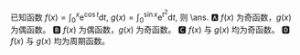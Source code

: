 


已知函数 $f(x)=\int_0^x \mathrm{e}^{\cos t} \mathrm{d}t$, $g(x)=\int_0^{\sin x} \mathrm{e}^{t^2} \mathrm{d}t$, 则 \ans.
🅰 $f(x)$ 为奇函数，$g(x)$ 为偶函数。
🅱 $f(x)$ 为偶函数，$g(x)$ 为奇函数。
🅲 $f(x)$ 与 $g(x)$ 均为奇函数。
🅳 $f(x)$ 与 $g(x)$ 均为周期函数。